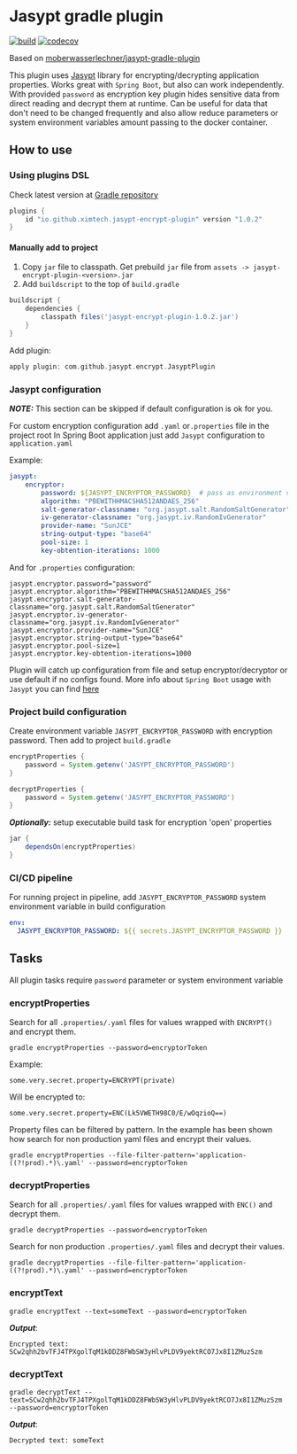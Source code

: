 # Jasypt gradle plugin

[![build](https://github.com/ximtech/jasypt-encrypt-plugin/actions/workflows/build.yml/badge.svg)](https://github.com/ximtech/jasypt-encrypt-plugin/actions/workflows/build.yml)
[![codecov](https://codecov.io/gh/ximtech/jasypt-gradle-plugin/branch/main/graph/badge.svg?token=sHBgjzjp5Y)](https://codecov.io/gh/ximtech/jasypt-gradle-plugin)

Based on [moberwasserlechner/jasypt-gradle-plugin](https://github.com/moberwasserlechner/jasypt-gradle-plugin)

This plugin uses [Jasypt](http://jasypt.org/) library for encrypting/decrypting application properties. Works great
with `Spring Boot`, but also can work independently. With provided `password` as encryption key plugin hides sensitive
data from direct reading and decrypt them at runtime. Can be useful for data that don't need to be changed frequently
and also allow reduce parameters or system environment variables amount passing to the docker container.

## How to use

### Using plugins DSL

Check latest version at [Gradle repository](https://plugins.gradle.org/plugin/io.github.ximtech.jasypt-encrypt-plugin)

```groovy
plugins {
    id "io.github.ximtech.jasypt-encrypt-plugin" version "1.0.2"
}
```

#### Manually add to project

1. Copy `jar` file to classpath. Get prebuild `jar` file from `assets -> jasypt-encrypt-plugin-<version>.jar`
2. Add `buildscript` to the top of `build.gradle`

```groovy
buildscript {
    dependencies {
        classpath files('jasypt-encrypt-plugin-1.0.2.jar')
    }
}
```

Add plugin:

```groovy
apply plugin: com.github.jasypt.encrypt.JasyptPlugin
```

### Jasypt configuration

***NOTE:*** This section can be skipped if default configuration is ok for you.

For custom encryption configuration add `.yaml` or`.properties` file in the project root In Spring Boot application just
add `Jasypt` configuration to `application.yaml`

Example:

```yaml
jasypt:
    encryptor:
        password: ${JASYPT_ENCRYPTOR_PASSWORD}  # pass as environment variable
        algorithm: "PBEWITHHMACSHA512ANDAES_256"
        salt-generator-classname: "org.jasypt.salt.RandomSaltGenerator"
        iv-generator-classname: "org.jasypt.iv.RandomIvGenerator"
        provider-name: "SunJCE"
        string-output-type: "base64"
        pool-size: 1
        key-obtention-iterations: 1000
```

And for `.properties` configuration:

```properties
jasypt.encryptor.password="password"
jasypt.encryptor.algorithm="PBEWITHHMACSHA512ANDAES_256"
jasypt.encryptor.salt-generator-classname="org.jasypt.salt.RandomSaltGenerator"
jasypt.encryptor.iv-generator-classname="org.jasypt.iv.RandomIvGenerator"
jasypt.encryptor.provider-name="SunJCE"
jasypt.encryptor.string-output-type="base64"
jasypt.encryptor.pool-size=1
jasypt.encryptor.key-obtention-iterations=1000
```

Plugin will catch up configuration from file and setup encryptor/decryptor or use default if no configs found. More info
about `Spring Boot` usage with `Jasypt` you can find [here](https://github.com/ulisesbocchio/jasypt-spring-boot)

### Project build configuration

Create environment variable `JASYPT_ENCRYPTOR_PASSWORD` with encryption password. Then add to project `build.gradle`

```groovy
encryptProperties {
    password = System.getenv('JASYPT_ENCRYPTOR_PASSWORD')
}

decryptProperties {
    password = System.getenv('JASYPT_ENCRYPTOR_PASSWORD')
}
```

***Optionally:*** setup executable build task for encryption 'open' properties

```groovy
jar {
    dependsOn(encryptProperties)
}
```

### CI/CD pipeline

For running project in pipeline, add `JASYPT_ENCRYPTOR_PASSWORD` system environment variable in build configuration
```yaml
env:
  JASYPT_ENCRYPTOR_PASSWORD: ${{ secrets.JASYPT_ENCRYPTOR_PASSWORD }}
```

## Tasks

All plugin tasks require `password` parameter or system environment variable

### encryptProperties

Search for all `.properties/.yaml` files for values wrapped with `ENCRYPT()` and encrypt them.

```text
gradle encryptProperties --password=encryptorToken
```

Example:

```properties
some.very.secret.property=ENCRYPT(private)
```

Will be encrypted to:

```properties
some.very.secret.property=ENC(Lk5VWETH98C0/E/wOqzioQ==)
```

Property files can be filtered by pattern. In the example has been shown how search for non production yaml files and
encrypt their values.

```text
gradle encryptProperties --file-filter-pattern='application-((?!prod).*)\.yaml' --password=encryptorToken
```

### decryptProperties

Search for all `.properties/.yaml` files for values wrapped with `ENC()` and decrypt them.

```text
gradle decryptProperties --password=encryptorToken
```

Search for non production `.properties/.yaml` files and decrypt their values.

```text
gradle decryptProperties --file-filter-pattern='application-((?!prod).*)\.yaml' --password=encryptorToken
```

### encryptText

```text
gradle encryptText --text=someText --password=encryptorToken
```

***Output***:

```text
Encrypted text: SCw2qhh2bvTFJ4TPXgolTqM1kDDZ8FWbSW3yHlvPLDV9yektRCO7Jx8I1ZMuzSzm
```

### decryptText

```text
gradle decryptText --text=SCw2qhh2bvTFJ4TPXgolTqM1kDDZ8FWbSW3yHlvPLDV9yektRCO7Jx8I1ZMuzSzm --password=encryptorToken
```

***Output***:

```text
Decrypted text: someText
```